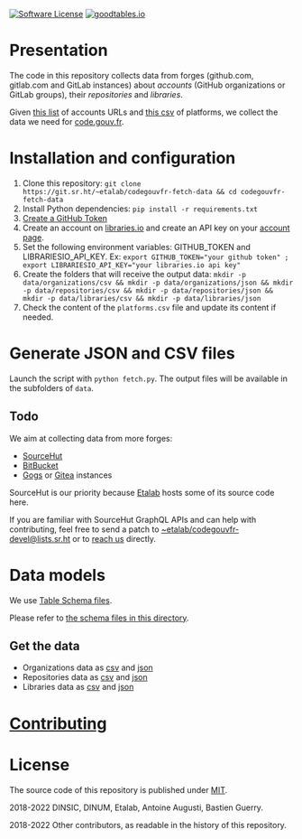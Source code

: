 [![Software License](https://img.shields.io/badge/Licence-MIT-orange.svg?style=flat-square)](https://git.sr.ht/~etalab/codegouvfr-fetch-data/tree/master/item/LICENSE.md) [![goodtables.io](https://goodtables.io/badge/github/etalab/data-codes-sources-fr.svg)](https://goodtables.io/github/etalab/data-codes-sources-fr)

# Presentation

The code in this repository collects data from forges (github.com, gitlab.com and GitLab instances) about *accounts* (GitHub organizations or GitLab groups), their *repositories* and *libraries*.

Given [this list](https://git.sr.ht/~etalab/codegouvfr-sources/tree/master/item/comptes-organismes-publics.yml) of accounts URLs and [this csv](https://git.sr.ht/~etalab/codegouvfr-fetch-data/tree/master/item/platforms.csv) of platforms, we collect the data we need for [code.gouv.fr](https://code.gouv.fr).

# Installation and configuration

1. Clone this repository: `git clone https://git.sr.ht/~etalab/codegouvfr-fetch-data && cd codegouvfr-fetch-data`
2. Install Python dependencies: `pip install -r requirements.txt`
3. [Create a GitHub Token](https://docs.github.com/en/authentication/keeping-your-account-and-data-secure/creating-a-personal-access-token)
4. Create an account on [libraries.io](https://libraries.io/) and create an API key on your [account page](https://libraries.io/account).
5. Set the following environment variables: GITHUB_TOKEN and LIBRARIESIO_API_KEY. Ex: `export GITHUB_TOKEN="your github token" ; export LIBRARIESIO_API_KEY="your libraries.io api key"`
6. Create the folders that will receive the output data: `mkdir -p data/organizations/csv && mkdir -p data/organizations/json && mkdir -p data/repositories/csv && mkdir -p data/repositories/json && mkdir -p data/libraries/csv && mkdir -p data/libraries/json`
7. Check the content of the `platforms.csv` file and update its content if needed.

# Generate JSON and CSV files

Launch the script with `python fetch.py`. The output files will be available in the subfolders of `data`.

## Todo

We aim at collecting data from more forges:

- [SourceHut](https://sourcehut.org)
- [BitBucket](https://bitbucket.org)
- [Gogs](https://gogs.io) or [Gitea](https://gitea.io) instances

SourceHut is our priority because [Etalab](https://sr.ht/~etalab/) hosts some of its source code here.

If you are familiar with SourceHut GraphQL APIs and can help with contributing, feel free to send a patch to [~etalab/codegouvfr-devel@lists.sr.ht](mailto:~etalab/codegouvfr-devel@lists.sr.ht) or to [reach us](mailto:logiciels-libres@data.gouv.fr) directly.

# Data models

We use [Table Schema files](https://frictionlessdata.io/specs/table-schema/).

Please refer to [the schema files in this directory](./schemas/).

## Get the data

- Organizations data as [csv](https://code.gouv.fr/data/organizations/csv/all.csv) and [json](https://code.gouv.fr/data/organizations/json/all.json)
- Repositories data as [csv](https://code.gouv.fr/data/repositories/csv/all.csv) and [json](https://code.gouv.fr/data/repositories/json/all.json)
- Libraries data as [csv](https://code.gouv.fr/data/libraries/csv/all.csv) and [json](https://code.gouv.fr/data/libraries/json/all.json)

# [Contributing](CONTRIBUTING.md)

# License

The source code of this repository is published under [MIT](LICENSE.md).

2018-2022 DINSIC, DINUM, Etalab, Antoine Augusti, Bastien Guerry.

2018-2022 Other contributors, as readable in the history of this repository.
